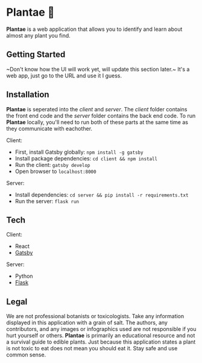 # Plantae 🌱
**Plantae** is a web application that allows you to identify and learn about almost any plant you find.

## Getting Started
~Don't know how the UI will work yet, will update this section later.~
It's a web app, just go to the URL and use it I guess.

## Installation
**Plantae** is seperated into the *client* and *server*. The *client* folder contains the front end code and the *server* folder contains the back end code. To run **Plantae** locally, you'll need to run both of these parts at the same time as they communicate with eachother. 

Client:
  - First, install Gatsby globally: `npm install -g gatsby`
  - Install package dependencies: `cd client && npm install`
  - Run the client: `gatsby develop`
  - Open browser to `localhost:8000`

Server:
  - Install dependencies: `cd server && pip install -r requirements.txt`
  - Run the server: `flask run`


## Tech
Client:
  - React
  - [Gatsby](https://www.gatsbyjs.com/)

Server:
  - Python
  - [Flask](https://flask.palletsprojects.com/en/1.1.x/)

## Legal
We are not professional botanists or toxicologists. Take any information displayed in this application with a grain of salt. The authors, any contributors, and any images or infographics used are not responsible if you hurt yourself or others. **Plantae** is primarily an educational resource and not a survival guide to edible plants. Just because this application states a plant is not toxic to eat does not mean you should eat it. Stay safe and use common sense.
